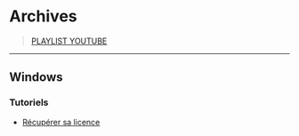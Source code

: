 # Archives

> [PLAYLIST YOUTUBE](https://www.youtube.com/playlist?list=PLrSOXFDHBtfGv7PbZ66B09ewF6kVSEwE_)

---

## Windows

### Tutoriels

+ [Récupérer sa licence](https://www.youtube.com/watch?v=0BE4o40pkvw)
